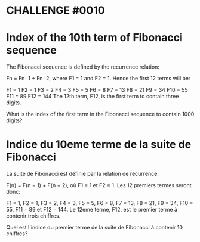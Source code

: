 CHALLENGE #0010
===============

# Index of the 10th term of Fibonacci sequence

The Fibonacci sequence is defined by the recurrence relation:

Fn = Fn−1 + Fn−2, where F1 = 1 and F2 = 1.
Hence the first 12 terms will be:

F1 = 1
F2 = 1
F3 = 2
F4 = 3
F5 = 5
F6 = 8
F7 = 13
F8 = 21
F9 = 34
F10 = 55
F11 = 89
F12 = 144
The 12th term, F12, is the first term to contain three digits.

What is the index of the first term in the Fibonacci sequence to contain 1000 digits?

# Indice du 10eme terme de la suite de Fibonacci

La suite de Fibonacci est définie par la relation de récurrence:

F(n) = F(n − 1) + F(n − 2), où F1 = 1 et F2 = 1. Les 12 premiers termes seront donc:

F1 = 1, F2 = 1, F3 = 2, F4 = 3, F5 = 5, F6 = 8, F7 = 13, F8 = 21, F9 = 34, F10 = 55, F11 = 89 et F12 = 144. 
Le 12eme terme, F12, est le premier terme à contenir trois chiffres.


Quel est l'indice du premier terme de la suite de Fibonacci à contenir 10 chiffres?
